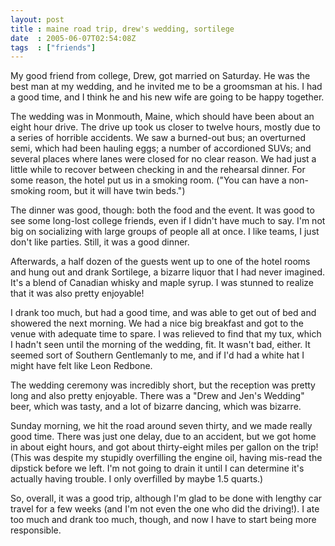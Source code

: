 ```yaml
---
layout: post
title : maine road trip, drew's wedding, sortilege
date  : 2005-06-07T02:54:08Z
tags  : ["friends"]
---
```

My good friend from college, Drew, got married on Saturday.  He was the best man at my wedding, and he invited me to be a groomsman at his.  I had a good time, and I think he and his new wife are going to be happy together.

The wedding was in Monmouth, Maine, which should have been about an eight hour drive.  The drive up took us closer to twelve hours, mostly due to a series of horrible accidents.  We saw a burned-out bus; an overturned semi, which had been hauling eggs; a number of accordioned SUVs; and several places where lanes were closed for no clear reason.  We had just a little while to recover between checking in and the rehearsal dinner.  For some reason, the hotel put us in a smoking room.  ("You can have a non-smoking room, but it will have twin beds.")

The dinner was good, though: both the food and the event.  It was good to see some long-lost college friends, even if I didn't have much to say.  I'm not big on socializing with large groups of people all at once.  I like teams, I just don't like parties.  Still, it was a good dinner.

Afterwards, a half dozen of the guests went up to one of the hotel rooms and hung out and drank Sortilege, a bizarre liquor that I had never imagined.  It's a blend of Canadian whisky and maple syrup.  I was stunned to realize that it was also pretty enjoyable!

I drank too much, but had a good time, and was able to get out of bed and showered the next morning.  We had a nice big breakfast and got to the venue with adequate time to spare.  I was relieved to find that my tux, which I hadn't seen until the morning of the wedding, fit.  It wasn't bad, either.  It seemed sort of Southern Gentlemanly to me, and if I'd had a white hat I might have felt like Leon Redbone.

The wedding ceremony was incredibly short, but the reception was pretty long and also pretty enjoyable.  There was a "Drew and Jen's Wedding" beer, which was tasty, and a lot of bizarre dancing, which was bizarre.

Sunday morning, we hit the road around seven thirty, and we made really good time.  There was just one delay, due to an accident, but we got home in about eight hours, and got about thirty-eight miles per gallon on the trip!  (This was despite my stupidly overfilling the engine oil, having mis-read the dipstick before we left.  I'm not going to drain it until I can determine it's actually having trouble.  I only overfilled by maybe 1.5 quarts.)

So, overall, it was a good trip, although I'm glad to be done with lengthy car travel for a few weeks (and I'm not even the one who did the driving!).  I ate too much and drank too much, though, and now I have to start being more responsible. 
